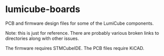 # lumicube-boards
PCB and firmware design files for some of the LumiCube components.

Note: this is just for reference. There are probably various broken links to directories along with other issues.

The firmware requires STMCubeIDE. The PCB files require KiCAD.
